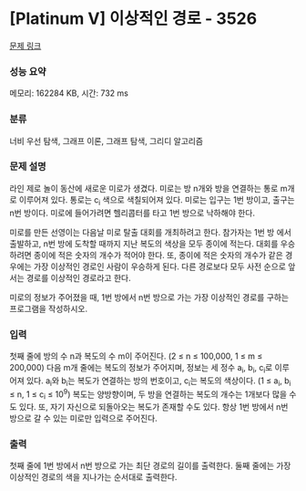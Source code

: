 # [Platinum V] 이상적인 경로 - 3526 

[문제 링크](https://www.acmicpc.net/problem/3526) 

### 성능 요약

메모리: 162284 KB, 시간: 732 ms

### 분류

너비 우선 탐색, 그래프 이론, 그래프 탐색, 그리디 알고리즘

### 문제 설명

<p>라인 제로 놀이 동산에 새로운 미로가 생겼다. 미로는 방 n개와 방을 연결하는 통로 m개로 이루어져 있다. 통로는 c<sub>i</sub> 색으로 색칠되어져 있다. 미로는 입구는 1번 방이고, 출구는 n번 방이다. 미로에 들어가려면 헬리콥터를 타고 1번 방으로 낙하해야 한다.</p>

<p>미로를 만든 선영이는 다음날 미로 탈출 대회를 개최하려고 한다. 참가자는 1번 방 에서 출발하고, n번 방에 도착할 때까지 지난 복도의 색상을 모두 종이에 적는다. 대회를 우승하려면 종이에 적은 숫자의 개수가 적어야 한다. 또, 종이에 적은 숫자의 개수가 같은 경우에는 가장 이상적인 경로인 사람이 우승하게 된다. 다른 경로보다 모두 사전 순으로 앞서는 경로를 이상적인 경로라고 한다.</p>

<p>미로의 정보가 주어졌을 때, 1번 방에서 n번 방으로 가는 가장 이상적인 경로를 구하는 프로그램을 작성하시오.</p>

### 입력 

 <p>첫째 줄에 방의 수 n과 복도의 수 m이 주어진다. (2 ≤ n ≤ 100,000, 1 ≤ m ≤ 200,000) 다음 m개 줄에는 복도의 정보가 주어지며, 정보는 세 정수 a<sub>i</sub>, b<sub>i</sub>, c<sub>i</sub>로 이루어져 있다. a<sub>i</sub>와 b<sub>i</sub>는 복도가 연결하는 방의 번호이고, c<sub>i</sub>는 복도의 색상이다. (1 ≤ a<sub>i</sub>, b<sub>i</sub> ≤ n, 1 ≤ c<sub>i</sub> ≤ 10<sup>9</sup>) 복도는 양방향이며, 두 방을 연결하는 복도의 개수는 1개보다 많을 수도 있다. 또, 자기 자신으로 되돌아오는 복도가 존재할 수도 있다. 항상 1번 방에서 n번 방으로 갈 수 있는 미로만 입력으로 주어진다.</p>

### 출력 

 <p>첫째 줄에 1번 방에서 n번 방으로 가는 최단 경로의 길이를 출력한다. 둘째 줄에는 가장 이상적인 경로의 색을 지나가는 순서대로 출력한다.</p>

